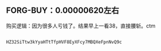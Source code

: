 ## FORG-BUY：0.00000620左右

购买逻辑：因为很多人亏钱了。结果早上一看38，直接腰斩。ctm

```shell

HZ32SiTtw3kYyaHTtTfpHVF8EyXFcy7MBQXeFpnNvQ9c
```